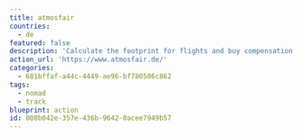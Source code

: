 ```yaml
---
title: atmosfair
countries:
  - de
featured: false
description: 'Calculate the footprint for flights and buy compensation or donate to offset any number of carbon emissions. Tax-deductible in Germany.'
action_url: 'https://www.atmosfair.de/'
categories:
  - 681bffaf-a44c-4449-ae96-bf780506c862
tags:
  - nomad
  - track
blueprint: action
id: 008b042e-357e-436b-9642-0acee7949b57
---
```

